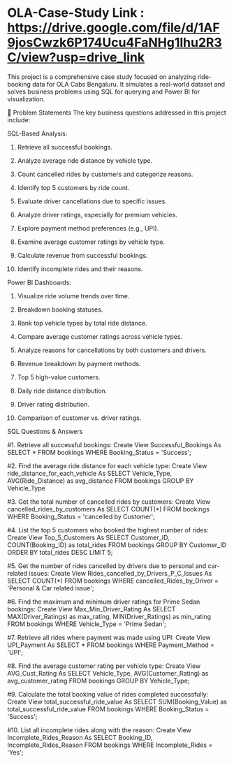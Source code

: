 # OLA-Case-Study   Link : https://drive.google.com/file/d/1AF9josCwzk6P174Ucu4FaNHg1lhu2R3C/view?usp=drive_link

This project is a comprehensive case study focused on analyzing ride-booking data for OLA Cabs Bengaluru. It simulates a real-world dataset and solves business problems using SQL for querying and Power BI for visualization.

📌 Problem Statements
The key business questions addressed in this project include:

SQL-Based Analysis:
1. Retrieve all successful bookings.

2. Analyze average ride distance by vehicle type.

3. Count cancelled rides by customers and categorize reasons.

4. Identify top 5 customers by ride count.

5. Evaluate driver cancellations due to specific issues.

6. Analyze driver ratings, especially for premium vehicles.

7. Explore payment method preferences (e.g., UPI).

8. Examine average customer ratings by vehicle type.

9. Calculate revenue from successful bookings.

10. Identify incomplete rides and their reasons.

Power BI Dashboards:
1. Visualize ride volume trends over time.

2. Breakdown booking statuses.

3. Rank top vehicle types by total ride distance.

4. Compare average customer ratings across vehicle types.

5. Analyze reasons for cancellations by both customers and drivers.

6. Revenue breakdown by payment methods.

7. Top 5 high-value customers.

8. Daily ride distance distribution.

9. Driver rating distribution.

10. Comparison of customer vs. driver ratings.


SQL Questions & Answers

#1. Retrieve all successful bookings:
Create View Successful_Bookings As
SELECT * FROM bookings
WHERE Booking_Status = 'Success';

#2. Find the average ride distance for each vehicle type:
Create View ride_distance_for_each_vehicle As
SELECT Vehicle_Type, AVG(Ride_Distance)
as avg_distance FROM bookings
GROUP BY Vehicle_Type

#3. Get the total number of cancelled rides by customers:
Create View cancelled_rides_by_customers As
SELECT COUNT(*) FROM bookings
WHERE Booking_Status = 'cancelled by Customer';

#4. List the top 5 customers who booked the highest number of rides:
Create View Top_5_Customers As
SELECT Customer_ID, COUNT(Booking_ID) as total_rides
FROM bookings
GROUP BY Customer_ID
ORDER BY total_rides DESC LIMIT 5;

#5. Get the number of rides cancelled by drivers due to personal and car-related issues:
Create View Rides_cancelled_by_Drivers_P_C_Issues As
SELECT COUNT(*) FROM bookings
WHERE cancelled_Rides_by_Driver = 'Personal & Car related issue';

#6. Find the maximum and minimum driver ratings for Prime Sedan bookings:
Create View Max_Min_Driver_Rating As
SELECT MAX(Driver_Ratings) as max_rating,
MIN(Driver_Ratings) as min_rating
FROM bookings WHERE Vehicle_Type = 'Prime Sedan';

#7. Retrieve all rides where payment was made using UPI:
Create View UPI_Payment As
SELECT * FROM bookings
WHERE Payment_Method = 'UPI';

#8. Find the average customer rating per vehicle type:
Create View AVG_Cust_Rating As
SELECT Vehicle_Type, AVG(Customer_Rating) as avg_customer_rating
FROM bookings
GROUP BY Vehicle_Type;

#9. Calculate the total booking value of rides completed successfully:
Create View total_successful_ride_value As
SELECT SUM(Booking_Value) as total_successful_ride_value
FROM bookings
WHERE Booking_Status = 'Success';

#10. List all incomplete rides along with the reason:
Create View Incomplete_Rides_Reason As
SELECT Booking_ID, Incomplete_Rides_Reason
FROM bookings
WHERE Incomplete_Rides = 'Yes';



